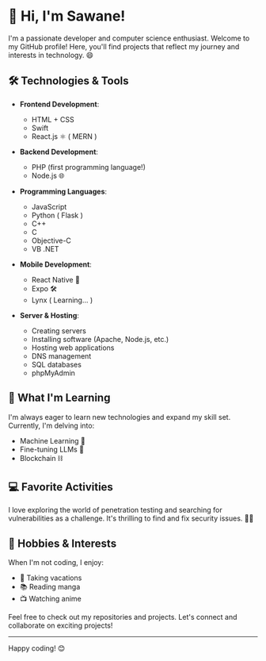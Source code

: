 # 👋 Hi, I'm Sawane!

I'm a passionate developer and computer science enthusiast. Welcome to my GitHub profile! Here, you'll find projects that reflect my journey and interests in technology. 😄

## 🛠️ Technologies & Tools

- **Frontend Development**: 
  - HTML + CSS
  - Swift
  - React.js ⚛️ ( MERN )

- **Backend Development**:
  - PHP (first programming language!) 
  - Node.js 🌐

- **Programming Languages**:
  - JavaScript 
  - Python ( Flask )
  - C++
  - C
  - Objective-C
  - VB .NET

- **Mobile Development**:
  - React Native 📱
  - Expo 🛠️
  - Lynx ( Learning... )

- **Server & Hosting**:
  - Creating servers
  - Installing software (Apache, Node.js, etc.)
  - Hosting web applications
  - DNS management
  - SQL databases
  - phpMyAdmin

## 🚀 What I'm Learning

I'm always eager to learn new technologies and expand my skill set. Currently, I'm delving into:

- Machine Learning 🤖
- Fine-tuning LLMs 🧠
- Blockchain ⛓️

## 💻 Favorite Activities

I love exploring the world of penetration testing and searching for vulnerabilities as a challenge. It's thrilling to find and fix security issues. 🕵️‍♀️

## 🌟 Hobbies & Interests

When I'm not coding, I enjoy:

- 🌴 Taking vacations
- 📚 Reading manga
- 📺 Watching anime

Feel free to check out my repositories and projects. Let's connect and collaborate on exciting projects!

---

Happy coding! 😊

<!--
**sawane8/sawane8** is a ✨ _special_ ✨ repository because its `README.md` (this file) appears on your GitHub profile.

Here are some ideas to get you started:

- 🔭 I’m currently working on ...
- 🌱 I’m currently learning ...
- 👯 I’m looking to collaborate on ...
- 🤔 I’m looking for help with ...
- 💬 Ask me about ...
- 📫 How to reach me: ...
- 😄 Pronouns: ...
- ⚡ Fun fact: ...
-->
